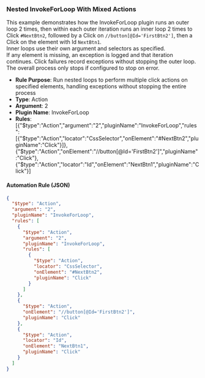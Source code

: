 ### Nested InvokeForLoop With Mixed Actions

This example demonstrates how the InvokeForLoop plugin runs an outer loop 2 times, then within each outer iteration runs an inner loop 2 times to Click `#NextBtn2`, followed by a Click on `//button[@Id='FirstBtn2']`, then a Click on the element with Id `NextBtn1`.  
Inner loops use their own argument and selectors as specified.  
If any element is missing, an exception is logged and that iteration continues. Click failures record exceptions without stopping the outer loop. The overall process only stops if configured to stop on error.

- **Rule Purpose**: Run nested loops to perform multiple click actions on specified elements, handling exceptions without stopping the entire process  
- **Type**: Action  
- **Argument**: 2  
- **Plugin Name**: InvokeForLoop  
- **Rules**: [{"$type":"Action","argument":"2","pluginName":"InvokeForLoop","rules":[{"$type":"Action","locator":"CssSelector","onElement":"#NextBtn2","pluginName":"Click"}]},{"$type":"Action","onElement":"//button[@Id='FirstBtn2']","pluginName":"Click"},{"$type":"Action","locator":"Id","onElement":"NextBtn1","pluginName":"Click"}]

#### Automation Rule (JSON)

```json
{
  "$type": "Action",
  "argument": "2",
  "pluginName": "InvokeForLoop",
  "rules": [
    {
      "$type": "Action",
      "argument": "2",
      "pluginName": "InvokeForLoop",
      "rules": [
        {
          "$type": "Action",
          "locator": "CssSelector",
          "onElement": "#NextBtn2",
          "pluginName": "Click"
        }
      ]
    },
    {
      "$type": "Action",
      "onElement": "//button[@Id='FirstBtn2']",
      "pluginName": "Click"
    },
    {
      "$type": "Action",
      "locator": "Id",
      "onElement": "NextBtn1",
      "pluginName": "Click"
    }
  ]
}
```
